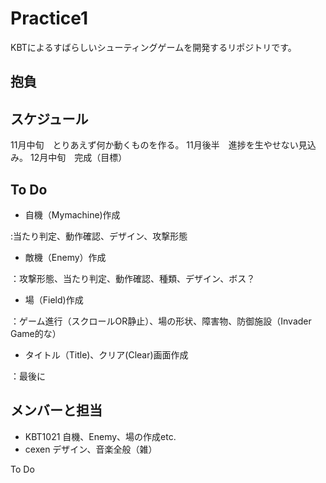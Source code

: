 ﻿Practice1
=========

KBTによるすばらしいシューティングゲームを開発するリポジトリです。

抱負
----


スケジュール
------------
11月中旬　とりあえず何か動くものを作る。
11月後半　進捗を生やせない見込み。
12月中旬　完成（目標）

To Do
------
- 自機（Mymachine)作成

:当たり判定、動作確認、デザイン、攻撃形態

- 敵機（Enemy）作成

：攻撃形態、当たり判定、動作確認、種類、デザイン、ボス？
- 場（Field)作成

：ゲーム進行（スクロールOR静止）、場の形状、障害物、防御施設（Invader Game的な）
- タイトル（Title)、クリア(Clear)画面作成

：最後に

メンバーと担当
--------
- KBT1021
自機、Enemy、場の作成etc.
- cexen
デザイン、音楽全般（雑）


To Do
